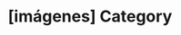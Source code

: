 ---
article_id: 0
description: List of articles under [imágenes] category.
image: http://huntingbears.com.ve/static/img/site/mstile-310x310.png
layout: category
slug: imagenes
title: '[imágenes] Category'
---